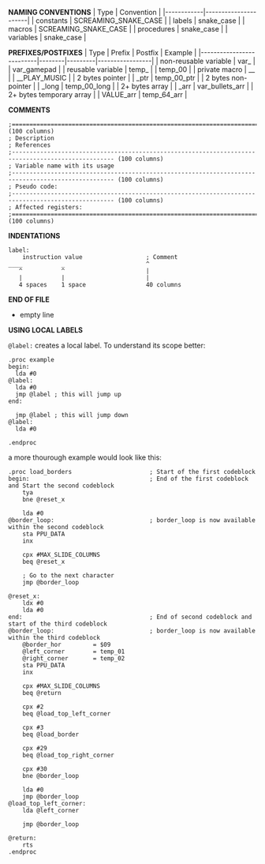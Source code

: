 **NAMING CONVENTIONS**
| Type       | Convention           |
|------------|----------------------|
| constants  | SCREAMING_SNAKE_CASE |
| labels     | snake_case           |
| macros     | SCREAMING_SNAKE_CASE |
| procedures | snake_case           |
| variables  | snake_case           |

**PREFIXES/POSTFIXES**
| Type                     | Prefix | Postfix | Example         |
|--------------------------|--------|---------|-----------------|
| non-reusable variable    | var_   |           | var_gamepad     |
| reusable variable        | temp_  |           | temp_00         |
| private macro            | __     |           | __PLAY_MUSIC    |
| 2 bytes pointer          |        | _ptr      | temp_00_ptr     |
| 2 bytes non-pointer      |        | _long     | temp_00_long    |
| 2+ bytes array           |        | _arr      | var_bullets_arr |
| 2+ bytes temporary array |        | VALUE_arr | temp_64_arr     |

**COMMENTS**
```
;=================================================================================================== (100 columns)
; Description
; References
;--------------------------------------------------------------------------------------------------- (100 columns)
; Variable name with its usage
;--------------------------------------------------------------------------------------------------- (100 columns)
; Pseudo code:
;--------------------------------------------------------------------------------------------------- (100 columns)
; Affected registers:
;=================================================================================================== (100 columns)
```

**INDENTATIONS**
```
label:
    instruction value                  ; Comment
____           _                       ^
   ^           ^                       |
   |           |                       |
   4 spaces    1 space                 40 columns
```

**END OF FILE**
- empty line

**USING LOCAL LABELS**

`@label:` creates a local label. To understand its scope better:

```
.proc example
begin:
  lda #0
@label:
  lda #0
  jmp @label ; this will jump up
end:
  
  jmp @label ; this will jump down
@label:
  lda #0

.endproc
```
a more thourough example would look like this:

```
.proc load_borders                      ; Start of the first codeblock
begin:                                  ; End of the first codeblock and Start the second codeblock
	tya
	bne @reset_x

	lda #0
@border_loop:                           ; border_loop is now available within the second codeblock
	sta PPU_DATA
	inx

	cpx #MAX_SLIDE_COLUMNS
	beq @reset_x

    ; Go to the next character
	jmp @border_loop

@reset_x:
	ldx #0
	lda #0
end:                                    ; End of second codeblock and start of the third codeblock
@border_loop:                           ; border_loop is now available within the third codeblock
	@border_hor 		= $09
	@left_corner		= temp_01
	@right_corner		= temp_02
	sta PPU_DATA
	inx

	cpx #MAX_SLIDE_COLUMNS
	beq @return

	cpx #2
	beq @load_top_left_corner

	cpx #3
	beq @load_border

	cpx #29
	beq @load_top_right_corner

	cpx #30
	bne @border_loop

	lda #0
	jmp @border_loop
@load_top_left_corner:
	lda @left_corner

	jmp @border_loop

@return:
	rts
.endproc
```